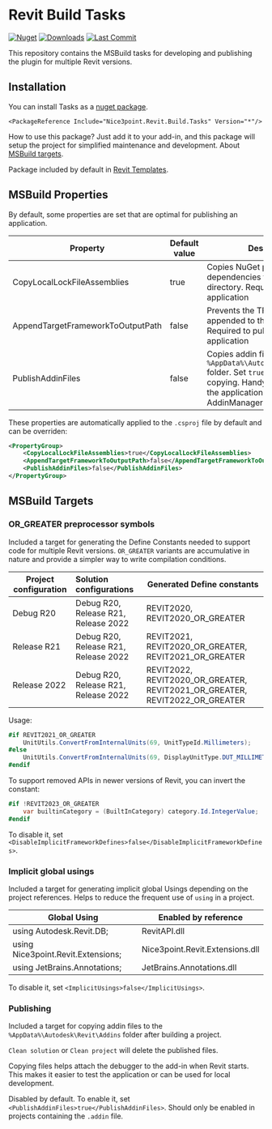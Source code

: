 # Revit Build Tasks

[![Nuget](https://img.shields.io/nuget/vpre/Nice3point.Revit.Build.Tasks?style=for-the-badge)](https://www.nuget.org/packages/Nice3point.Revit.Build.Tasks)
[![Downloads](https://img.shields.io/nuget/dt/Nice3point.Revit.Build.Tasks?style=for-the-badge)](https://www.nuget.org/packages/Nice3point.Revit.Build.Tasks)
[![Last Commit](https://img.shields.io/github/last-commit/Nice3point/Revit.Build.Tasks/develop?style=for-the-badge)](https://github.com/Nice3point/Revit.Build.Tasks/commits/main)

This repository contains the MSBuild tasks for developing and publishing the plugin for multiple Revit versions.

## Installation

You can install Tasks as a [nuget package](https://www.nuget.org/packages/Nice3point.Revit.Build.Tasks).

```text
<PackageReference Include="Nice3point.Revit.Build.Tasks" Version="*"/>
```

How to use this package? Just add it to your add-in, and this package will setup the project for simplified maintenance and development.
About [MSBuild targets](https://learn.microsoft.com/en-us/visualstudio/msbuild/customize-your-build).

Package included by default in [Revit Templates](https://github.com/Nice3point/RevitTemplates).

## MSBuild Properties

By default, some properties are set that are optimal for publishing an application.

| Property                          | Default value | Description                                                                                                                                                         |
|-----------------------------------|---------------|---------------------------------------------------------------------------------------------------------------------------------------------------------------------|
| CopyLocalLockFileAssemblies       | true          | Copies NuGet package dependencies to the output directory. Required to publish an application                                                                       |
| AppendTargetFrameworkToOutputPath | false         | Prevents the TFM from being appended to the output path. Required to publish an application                                                                         |
| PublishAddinFiles                 | false         | Copies addin files to the `%AppData%\Autodesk\Revit\Addins` folder. Set `true` to enable copying. Handy for debugging the application instead of using AddinManager |

These properties are automatically applied to the `.csproj` file by default and can be overriden:

```xml
<PropertyGroup>
    <CopyLocalLockFileAssemblies>true</CopyLocalLockFileAssemblies>
    <AppendTargetFrameworkToOutputPath>false</AppendTargetFrameworkToOutputPath>
    <PublishAddinFiles>false</PublishAddinFiles>
</PropertyGroup>
```

## MSBuild Targets

### OR_GREATER preprocessor symbols

Included a target for generating the Define Constants needed to support code for multiple Revit versions.
`OR_GREATER` variants are accumulative in nature and provide a simpler way to write compilation conditions.

| Project configuration | Solution configurations              | Generated Define constants                                                  |
|-----------------------|:-------------------------------------|-----------------------------------------------------------------------------|
| Debug R20             | Debug R20, Release R21, Release 2022 | REVIT2020, REVIT2020_OR_GREATER                                             |
| Release R21           | Debug R20, Release R21, Release 2022 | REVIT2021, REVIT2020_OR_GREATER, REVIT2021_OR_GREATER                       |
| Release 2022          | Debug R20, Release R21, Release 2022 | REVIT2022, REVIT2020_OR_GREATER, REVIT2021_OR_GREATER, REVIT2022_OR_GREATER |

Usage:

```C#
#if REVIT2021_OR_GREATER
    UnitUtils.ConvertFromInternalUnits(69, UnitTypeId.Millimeters);
#else
    UnitUtils.ConvertFromInternalUnits(69, DisplayUnitType.DUT_MILLIMETERS);
#endif
```

To support removed APIs in newer versions of Revit, you can invert the constant:

```C#
#if !REVIT2023_OR_GREATER
    var builtinCategory = (BuiltInCategory) category.Id.IntegerValue;
#endif
```

To disable it, set `<DisableImplicitFrameworkDefines>false</DisableImplicitFrameworkDefines>`.

### Implicit global usings

Included a target for generating implicit global Usings depending on the project references. Helps to reduce the frequent use of `using` in a project.

| Global Using                       | Enabled by reference            |
|------------------------------------|---------------------------------|
| using Autodesk.Revit.DB;           | RevitAPI.dll                    |
| using Nice3point.Revit.Extensions; | Nice3point.Revit.Extensions.dll |
| using JetBrains.Annotations;       | JetBrains.Annotations.dll       |

To disable it, set `<ImplicitUsings>false</ImplicitUsings>`.

### Publishing

Included a target for copying addin files to the `%AppData%\Autodesk\Revit\Addins` folder after building a project.

`Clean solution` or `Clean project` will delete the published files.

Copying files helps attach the debugger to the add-in when Revit starts. This makes it easier to test the application or can be used for local development.

Disabled by default. To enable it, set `<PublishAddinFiles>true</PublishAddinFiles>`. Should only be enabled in projects containing the `.addin` file.